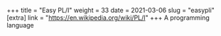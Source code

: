 +++
title = "Easy PL/I"
weight = 33
date = 2021-03-06
slug = "easypli"
[extra]
link = "https://en.wikipedia.org/wiki/PL/I"
+++
A programming language

